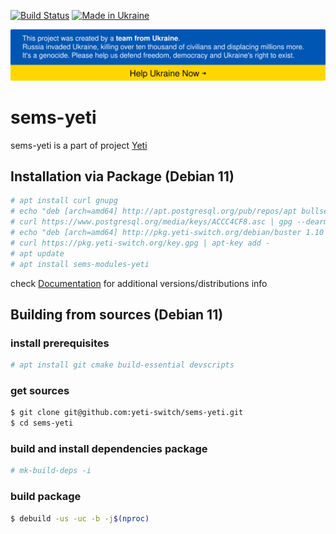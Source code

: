 [![Build Status](https://github.com/yeti-switch/sems-yeti/actions/workflows/build.yml/badge.svg)](https://github.com/yeti-switch/sems-yeti/actions/workflows/build.yml)
[![Made in Ukraine](https://img.shields.io/badge/made_in-ukraine-ffd700.svg?labelColor=0057b7)](https://stand-with-ukraine.pp.ua)

[![Stand With Ukraine](https://raw.githubusercontent.com/vshymanskyy/StandWithUkraine/main/banner-direct-team.svg)](https://stand-with-ukraine.pp.ua)


# sems-yeti

sems-yeti is a part of project [Yeti]

## Installation via Package (Debian 11)
```sh
# apt install curl gnupg
# echo "deb [arch=amd64] http://apt.postgresql.org/pub/repos/apt bullseye-pgdg main" > /etc/apt/sources.list.d/pgdg.list
# curl https://www.postgresql.org/media/keys/ACCC4CF8.asc | gpg --dearmor > /etc/apt/trusted.gpg.d/apt.postgresql.org.gpg
# echo "deb [arch=amd64] http://pkg.yeti-switch.org/debian/buster 1.10 main" > /etc/apt/sources.list.d/yeti.list
# curl https://pkg.yeti-switch.org/key.gpg | apt-key add -
# apt update
# apt install sems-modules-yeti
```
check [Documentation] for additional versions/distributions info

## Building from sources (Debian 11)

### install prerequisites
```sh
# apt install git cmake build-essential devscripts
```

### get sources
```sh
$ git clone git@github.com:yeti-switch/sems-yeti.git
$ cd sems-yeti
```

### build and install dependencies package
```sh
# mk-build-deps -i
```

### build package
```sh
$ debuild -us -uc -b -j$(nproc)
```

[Yeti]:http://yeti-switch.org/
[Documentation]:https://yeti-switch.org/docs/en/
